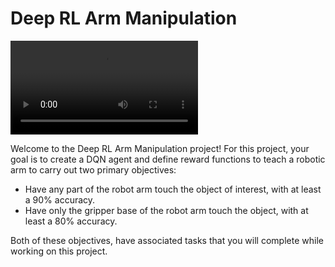 # Deep RL Arm Manipulation
![robot_arm](/images/Pt_2_Video_WM.mov)

Welcome to the Deep RL Arm Manipulation project! For this project, your goal is to create a DQN agent and define reward functions to teach a robotic arm to carry out two primary objectives:

* Have any part of the robot arm touch the object of interest, with at least a 90% accuracy.
* Have only the gripper base of the robot arm touch the object, with at least a 80% accuracy.

Both of these objectives, have associated tasks that you will complete while working on this project. 
